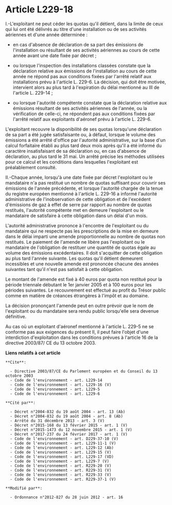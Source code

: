 # Article L229-18

I.-L'exploitant ne peut céder les quotas qu'il détient, dans la limite de ceux qui lui ont été délivrés au titre d'une
installation ou de ses activités aériennes et d'une année déterminée :

- en cas d'absence de déclaration de sa part des émissions de l'installation ou résultant de ses activités aériennes au cours
de cette année avant une date fixée par décret ;

- ou lorsque l'inspection des installations classées constate que la déclaration relative aux émissions de l'installation au
cours de cette année ne répond pas aux conditions fixées par l'arrêté relatif aux installations prévu à l'article L. 229-6.
La décision, qui doit être motivée, intervient alors au plus tard à l'expiration du délai mentionné au III de l'article L.
229-14 ;

- ou lorsque l'autorité compétente constate que la déclaration relative aux émissions résultant de ses activités aériennes de
l'année, ou la vérification de celle-ci, ne répondent pas aux conditions fixées par l'arrêté relatif aux exploitants
d'aéronef prévu à l'article L. 229-6. 

L'exploitant recouvre la disponibilité de ses quotas lorsqu'une déclaration de sa part a été jugée satisfaisante ou, à
défaut, lorsque le volume des émissions a été arrêté d'office par l'autorité administrative, sur la base d'un calcul
forfaitaire établi au plus tard deux mois après qu'il a été informé du caractère insatisfaisant de sa déclaration ou, en cas
d'absence de déclaration, au plus tard le 31 mai. Un arrêté précise les méthodes utilisées pour ce calcul et les conditions
dans lesquelles l'exploitant est préalablement consulté. 

II.-Chaque année, lorsqu'à une date fixée par décret l'exploitant ou le mandataire n'a pas restitué un nombre de quotas
suffisant pour couvrir ses émissions de l'année précédente, et lorsque l'autorité chargée de la tenue du registre européen
mentionné à l'article L. 229-16 a informé l'autorité administrative de l'inobservation de cette obligation et de l'excédent
d'émissions de gaz à effet de serre par rapport au nombre de quotas restitués, l'autorité compétente met en demeure
l'exploitant ou le mandataire de satisfaire à cette obligation dans un délai d'un mois. 

L'autorité administrative prononce à l'encontre de l'exploitant ou du mandataire qui ne respecte pas les prescriptions de la
mise en demeure dans le délai imparti une amende proportionnelle au nombre de quotas non restitués. Le paiement de l'amende
ne libère pas l'exploitant ou le mandataire de l'obligation de restituer une quantité de quotas égale au volume des émissions
excédentaires. Il doit s'acquitter de cette obligation au plus tard l'année suivante. Les quotas qu'il détient demeurent
incessibles et une nouvelle amende est prononcée chacune des années suivantes tant qu'il n'est pas satisfait à cette
obligation. 

Le montant de l'amende est fixé à 40 euros par quota non restitué pour la période triennale débutant le 1er janvier 2005 et à
100 euros pour les périodes suivantes. Le recouvrement est effectué au profit du Trésor public comme en matière de créances
étrangères à l'impôt et au domaine. 

La décision prononçant l'amende peut en outre prévoir que le nom de l'exploitant ou du mandataire sera rendu public
lorsqu'elle sera devenue définitive. 

Au cas où un exploitant d'aéronef mentionné à l'article L. 229-5 ne se conforme pas aux exigences du présent II, il peut
faire l'objet d'une interdiction d'exploitation dans les conditions prévues à l'article 16 de la directive 2003/87/ CE du 13
octobre 2003.

**Liens relatifs à cet article**

	**Cite**:

	  - Directive 2003/87/CE du Parlement européen et du Conseil du 13 octobre 2003
	  - Code de l'environnement - art. L229-14
	  - Code de l'environnement - art. L229-16 (V)
	  - Code de l'environnement - art. L229-5
	  - Code de l'environnement - art. L229-6

	**Cité par**:

	  - Décret n°2004-832 du 19 août 2004 - art. 13 (Ab)
	  - Décret n°2004-832 du 19 août 2004 - art. 8 (Ab)
	  - Arrêté du 31 décembre 2013 - art. 3 (V)
	  - Décret n°2015-168 du 13 février 2015 - art. 1 (V)
	  - Décret n°2015-1473 du 12 novembre 2015 - art. 1 (V)
	  - Décret n°2017-237 du 24 février 2017 - art. 1 (V)
	  - Code de l'environnement - art. D229-37-10 (V)
	  - Code de l'environnement - art. L229-11-1 (V)
	  - Code de l'environnement - art. L229-12 (Ab)
	  - Code de l'environnement - art. L229-15 (V)
	  - Code de l'environnement - art. L229-17 (VD)
	  - Code de l'environnement - art. L229-7 (V)
	  - Code de l'environnement - art. R229-20 (V)
	  - Code de l'environnement - art. R229-31 (V)
	  - Code de l'environnement - art. R229-33 (V)
	  - Code de l'environnement - art. R229-37-1 (V)

	**Modifié par**:

	  - Ordonnance n°2012-827 du 28 juin 2012 - art. 16
